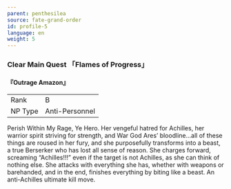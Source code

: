 ```yaml
---
parent: penthesilea
source: fate-grand-order
id: profile-5
language: en
weight: 5
---
```


### Clear Main Quest 「Flames of Progress」

#### 『Outrage Amazon』

<table>
  <tr><td>Rank</td><td>B</td></tr>
  <tr><td>NP Type</td><td>Anti-Personnel</td></tr>
</table>

Perish Within My Rage, Ye Hero.
Her vengeful hatred for Achilles, her warrior spirit striving for strength, and War God Ares’ bloodline…all of these things are roused in her fury, and she purposefully transforms into a beast, a true Berserker who has lost all sense of reason.
She charges forward, screaming “Achilles!!!” even if the target is not Achilles, as she can think of nothing else. She attacks with everything she has, whether with weapons or barehanded, and in the end, finishes everything by biting like a beast.
An anti-Achilles ultimate kill move.
